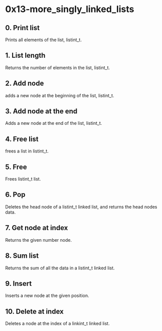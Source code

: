 # 0x13-more_singly_linked_lists
## 0. Print list
Prints all elements of the list, listint_t.
## 1. List length
Returns the number of elements in the list, listint_t.
## 2. Add node
adds a new node at the beginning of the list, listint_t.
## 3. Add node at the end
Adds a new node at the end of the list, listint_t.
## 4. Free list
frees a  list in listint_t.
## 5. Free
Frees listint_t list.
## 6. Pop
Deletes the head node of a listint_t linked list, and returns the head nodes data.
## 7. Get node at index
Returns the given number node.
## 8. Sum list
Returns the sum of all the data in a listint_t linked list.
## 9. Insert
Inserts a new node at the given position.
## 10. Delete at index
Deletes a node at the index of a linkint_t linked list.
